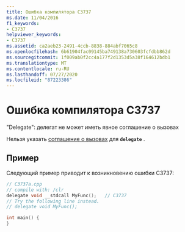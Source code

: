 ```yaml
---
title: Ошибка компилятора C3737
ms.date: 11/04/2016
f1_keywords:
- C3737
helpviewer_keywords:
- C3737
ms.assetid: ca2aeb23-2491-4ccb-8838-884abf7065c8
ms.openlocfilehash: 6b61904fac09145ba749138a730603fcfdbb862d
ms.sourcegitcommit: 1f009ab0f2cc4a177f2d1353d5a38f164612bdb1
ms.translationtype: MT
ms.contentlocale: ru-RU
ms.lasthandoff: 07/27/2020
ms.locfileid: "87223386"
---
```

# <a name="compiler-error-c3737"></a>Ошибка компилятора C3737

"Delegate": делегат не может иметь явное соглашение о вызовах

Нельзя указать [соглашение о вызовах](../../cpp/calling-conventions.md) для **`delegate`** .

## <a name="example"></a>Пример

Следующий пример приводит к возникновению ошибки C3737:

```cpp
// C3737a.cpp
// compile with: /clr
delegate void __stdcall MyFunc();   // C3737
// Try the following line instead.
// delegate void MyFunc();

int main() {
}
```
